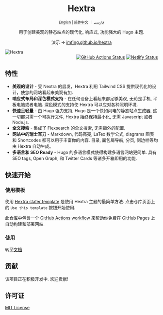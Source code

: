 <div align="center">
  <h1 align="center">Hextra</h1>
  <sup align="center"><a href="README.md">English</a> | <a href="README.zh-cn.md">简体中文</a> ｜ <a href="README.fa.md">فارسی</a></sup>
  <p align="center">用于创建美观的静态站点的现代化, 响应式, 功能强大的 Hugo 主题.</p>

演示 → [imfing.github.io/hextra](https://imfing.github.io/hextra/)
</div>

<picture>
  <source media="(prefers-color-scheme: dark)" srcset="https://user-images.githubusercontent.com/5097752/263550533-c18343ca-3848-4230-b5c0-ee989d7916da.png">
  <img alt="Hextra" src="https://user-images.githubusercontent.com/5097752/263550528-663599f9-17a1-4686-b5c4-3da233b5034d.png">
</picture>

<div align="right">
<a href="https://github.com/imfing/hextra/actions/workflows/pages.yml"><img alt="GitHub Actions Status" src="https://github.com/imfing/hextra/actions/workflows/pages.yml/badge.svg"></a> <a href="https://app.netlify.com/sites/hugo-hextra/deploys"><img alt="Netlify Status" src="https://api.netlify.com/api/v1/badges/61d6e55a-2447-487e-b59f-c9537e5df175/deploy-status"></a>
</div>

## 特性

- **美观的设计** - 受 Nextra 的启发，Hextra 利用 Tailwind CSS 提供现代化的设计，使您的网站看起来美观有加.
- **响应式布局和深色模式支持** - 在任何设备上看起来都足够美观, 无论是手机, 平板电脑或者电脑. 深色模式的支持使 Hextra 可以应对各种照明环境.
- **快速且轻量** - 由 Hugo 强力支持, Hugo 是一个快如闪电的静态站点生成器, 这一切都只需一个可执行文件, Hextra 始终保持最小化, 无需 Javascript 或者 Node.js.
- **全文搜索** - 集成了 Flexsearch 的全文搜索, 无需额外的配置.
- **网站中的瑞士军刀** - Markdown, 代码高亮, LaTex 数学公式, diagrams 图表和 Shortcodes 都可以用于丰富你的内容. 目录, 面包屑导航, 分页, 侧边栏等均由 Hextra 自动生成。
- **多语言和 SEO Ready** - Hugo 的多语言模式使得构建多语言网站更简单. 具有 SEO tags, Open Graph, 和 Twitter Cards 等诸多开箱即用的功能.

## 快速开始

### 使用模板

使用 [Hextra stater template](https://github.com/imfing/hextra-starter-template) 是使用 Hextra 主题的最简单方法. 点击仓库页面上的 `Use this template` 按钮开始使用.

此仓库中包含一个 [GitHub Actions workflow](https://docs.github.com/en/pages/getting-started-with-github-pages/configuring-a-publishing-source-for-your-github-pages-site#publishing-with-a-custom-github-actions-workflow) 来帮助你免费在 GitHub Pages 上自动构建和部署网站.

### 使用

转至[文档](https://imfing.github.io/hextra/zh-cn/docs)

## 贡献

该项目正在积极开发中. 欢迎贡献!

## 许可证

[MIT License](./LICENSE)
